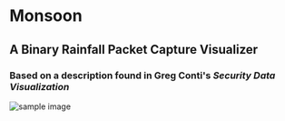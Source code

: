 # Monsoon
## A Binary Rainfall Packet Capture Visualizer
### Based on a description found in Greg Conti's _Security Data Visualization_

![sample image](https://github.com/oblivia-simplex/monsoon/raw/master/images/sniff.png)
